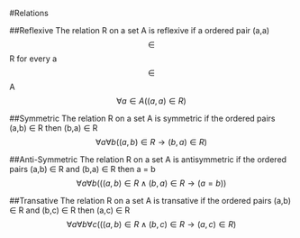 #Relations

##Reflexive
The relation R on a set A is reflexive if a ordered pair (a,a) $$\in$$ R for every a $$\in$$ A
$$
\forall a \in A((a,a) \in R)
$$

##Symmetric
The relation R on a set A is symmetric 
if the ordered pairs (a,b) $\in$ R 
then (b,a) $\in$ R
$$
\forall a \forall b \left((a,b)\in R \rightarrow (b,a)\in R \right)
$$

##Anti-Symmetric
The relation R on a set A is antisymmetric 
if the ordered pairs (a,b) $\in$ R 
and (b,a) $\in$ R 
then a = b
$$
\forall a \forall b \left(( (a,b)\in R \wedge (b,a)\in R \rightarrow (a = b) \right)
$$

##Transative
The relation R on a set A is transative 
if the ordered pairs (a,b) $\in$ R 
and (b,c) $\in$ R 
then (a,c) $\in$ R
$$
\forall a \forall b \forall c \left(( (a,b)\in R \wedge (b,c)\in R \rightarrow (a,c) \in R \right)
$$